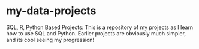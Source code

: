 # my-data-projects
SQL, R, Python Based Projects:
This is a repository of my projects as I learn how to use SQL and Python. Earlier projects are obviously much simpler, and its cool seeing my progression!
